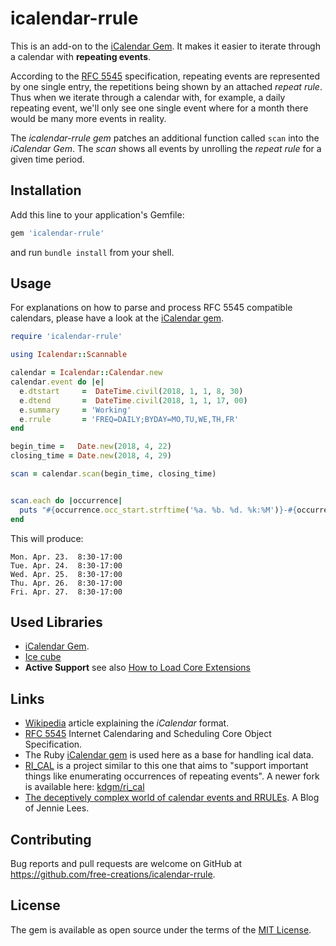 # icalendar-rrule
This is an add-on to the [iCalendar Gem](https://github.com/icalendar/icalendar).
It makes it easier to iterate through a calendar with __repeating events__.

According to the [RFC 5545](https://tools.ietf.org/html/rfc5545) specification, 
repeating events are represented by one single entry, the repetitions being shown by
an attached _repeat rule_. Thus when we iterate through a calendar with, for example,
a daily repeating event, 
we'll only see one single event where for a month there would be many more events in reality.

The _icalendar-rrule gem_ patches an additional function called `scan` into the _iCalendar Gem_. 
The _scan_ shows all events by unrolling the _repeat rule_ for a 
given time period.

## Installation

Add this line to your application's Gemfile:

```ruby
gem 'icalendar-rrule'
```

and run `bundle install` from your shell.

## Usage

For explanations on how to parse and process RFC 5545 compatible calendars, please
have a look at the [iCalendar gem](http://github.com/icalendar/icalendar).

```ruby
require 'icalendar-rrule'

using Icalendar::Scannable

calendar = Icalendar::Calendar.new
calendar.event do |e|
  e.dtstart     =  DateTime.civil(2018, 1, 1, 8, 30)
  e.dtend       =  DateTime.civil(2018, 1, 1, 17, 00)
  e.summary     = 'Working'
  e.rrule       = 'FREQ=DAILY;BYDAY=MO,TU,WE,TH,FR'
end

begin_time =   Date.new(2018, 4, 22)
closing_time = Date.new(2018, 4, 29)

scan = calendar.scan(begin_time, closing_time)


scan.each do |occurrence|
  puts "#{occurrence.occ_start.strftime('%a. %b. %d. %k:%M')}-#{occurrence.occ_end.strftime('%k:%M')}"
end
```
This will produce:
```
Mon. Apr. 23.  8:30-17:00
Tue. Apr. 24.  8:30-17:00
Wed. Apr. 25.  8:30-17:00
Thu. Apr. 26.  8:30-17:00
Fri. Apr. 27.  8:30-17:00
```
## Used Libraries

- [iCalendar Gem](https://github.com/icalendar/icalendar).
- [Ice cube](https://github.com/seejohnrun/ice_cube)
- **Active Support** see also 
  [How to Load Core Extensions](http://edgeguides.rubyonrails.org/active_support_core_extensions.html#how-to-load-core-extensions)

## Links
- [Wikipedia](https://en.wikipedia.org/wiki/ICalendar) article explaining the _iCalendar_ format.
- [RFC 5545](https://tools.ietf.org/html/rfc5545) Internet 
  Calendaring and Scheduling Core Object Specification.
- The Ruby [iCalendar gem](http://github.com/icalendar/icalendar) is used here as a base for 
  handling ical data.
- [RI_CAL](https://github.com/rubyredrick/ri_cal) is a project similar 
  to this one that aims to 
  "support important things like enumerating occurrences of repeating events".
  A newer fork is available here: [kdgm/ri_cal](https://github.com/kdgm/ri_cal)
- [The deceptively complex world of calendar events and RRULEs](https://www.nylas.com/blog/calendar-events-rrules/).
  A Blog of Jennie Lees.


## Contributing

Bug reports and pull requests are welcome on GitHub at https://github.com/free-creations/icalendar-rrule.

## License

The gem is available as open source under the terms of the [MIT License](https://opensource.org/licenses/MIT).
